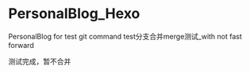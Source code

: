 # PersonalBlog_Hexo
PersonalBlog for test git command
test分支合并merge测试_with not fast forward

测试完成，暂不合并

